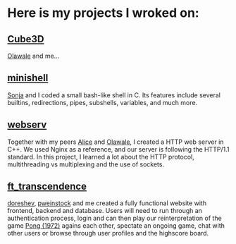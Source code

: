 # Here is my projects I wroked on:
## [Cube3D](https://github.com/tomah56/cube3D)
[Olawale]() and me...
## [minishell](https://github.com/tomah56/minishell)
[Sonja]() and I coded a small bash-like shell in C. Its features include several builtins, redirections, pipes, subshells, variables, and much more.
## [webserv]() 
Together with my peers [Alice]() and [Olawale](), I created a HTTP web server in C++. We used Nginx as a reference, and our server is following the HTTP/1.1 standard. In this project, I learned a lot about the HTTP protocol, multithreading vs multiplexing and the use of sockets.
## [ft_transcendence]()
[doreshev](https://github.com/doreshev), [pweinstock]() and me created a fully functional website with frontend, backend and database.
Users will need to run through an authentication process, login and can then play our reinterpretation of the game [Pong (1972)](https://en.wikipedia.org/wiki/Pong) agains each other, spectate an ongoing game, chat with other users or browse through user profiles and the highscore board.
